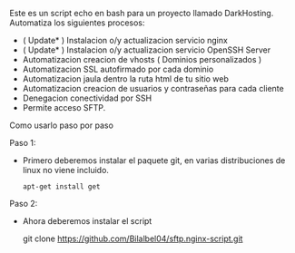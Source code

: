 Este es un script echo en bash para un proyecto llamado DarkHosting. Automatiza los siguientes procesos:

-   ( Update* ) Instalacion o/y actualizacion servicio nginx
-   ( Update* ) Instalacion o/y actualizacion servicio OpenSSH Server
-   Automatizacion creacion de vhosts ( Dominios personalizados )
-   Automatizacion SSL autofirmado por cada dominio
-   Automatizacion jaula dentro la ruta html de tu sitio web
-   Automatizacion creacion de usuarios y contraseñas para cada cliente
-   Denegacion conectividad por SSH
-   Permite acceso SFTP.

Como usarlo paso por paso

Paso 1:
-   Primero deberemos instalar el paquete git, en varias distribuciones de linux no viene incluido.

        apt-get install get
Paso 2:
 -   Ahora deberemos instalar el script

        git clone https://github.com/Bilalbel04/sftp.nginx-script.git
